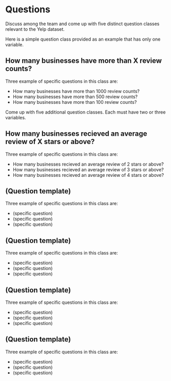 # Questions

Discuss among the team and come up with five distinct question classes
relevant to the Yelp dataset.

Here is a simple question class provided as an example that has only one
variable.

## How many businesses have more than X review counts?
Three example of specific questions in this class are:
* How many businesses have more than 1000 review counts?
* How many businesses have more than 500 review counts?
* How many businesses have more than 100 review counts?

Come up with five additional question classes. Each must have two or three
variables.

## How many businesses recieved an average review of X stars or above?
Three example of specific questions in this class are:
* How many businesses recieved an average review of 2 stars or above?
* How many businesses recieved an average review of 3 stars or above?
* How many businesses recieved an average review of 4 stars or above?

## (Question template)
Three example of specific questions in this class are:
* (specific question)
* (specific question)
* (specific question)

## (Question template)
Three example of specific questions in this class are:
* (specific question)
* (specific question)
* (specific question)

## (Question template)
Three example of specific questions in this class are:
* (specific question)
* (specific question)
* (specific question)

## (Question template)
Three example of specific questions in this class are:
* (specific question)
* (specific question)
* (specific question)
